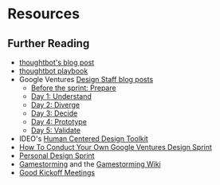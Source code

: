 # Resources

## Further Reading

* [thoughtbot's blog post](http://robots.thoughtbot.com/the-product-design-sprint)
* [thoughtbot playbook](http://playbook.thoughtbot.com/#product-design-sprint)
* Google Ventures [Design Staff blog posts](http://www.gv.com/library/design)
  * [Before the sprint: Prepare](http://www.gv.com/lib/the-product-design-sprint-settingthestage)
  * [Day 1: Understand](http://www.gv.com/lib/the-product-design-sprint-understandday-1)
  * [Day 2: Diverge](http://www.gv.com/lib/the-product-design-sprint-divergeday2)
  * [Day 3: Decide](http://www.gv.com/lib/the-product-design-sprint-decideday3)
  * [Day 4: Prototype](http://www.gv.com/lib/the-product-design-sprint-prototypeday4)
  * [Day 5: Validate](http://www.gv.com/lib/the-product-design-sprint-validateday5)
* IDEO's [Human Centered Design Toolkit](http://www.ideo.com/work/human-centered-design-toolkit)
* [How To Conduct Your Own Google Ventures Design Sprint](http://www.fastcodesign.com/1672887/how-to-conduct-your-own-google-design-sprint)
* [Personal Design Sprint](http://franciscortez.com/design-sprint/)
* [Gamestorming](http://www.amazon.com/Gamestorming-Playbook-Innovators-Rulebreakers-Changemakers/dp/0596804172) and the [Gamestorming Wiki](http://www.gamestorming.com/the-wiki/)
* [Good Kickoff Meetings](http://goodkickoffmeetings.com/)


